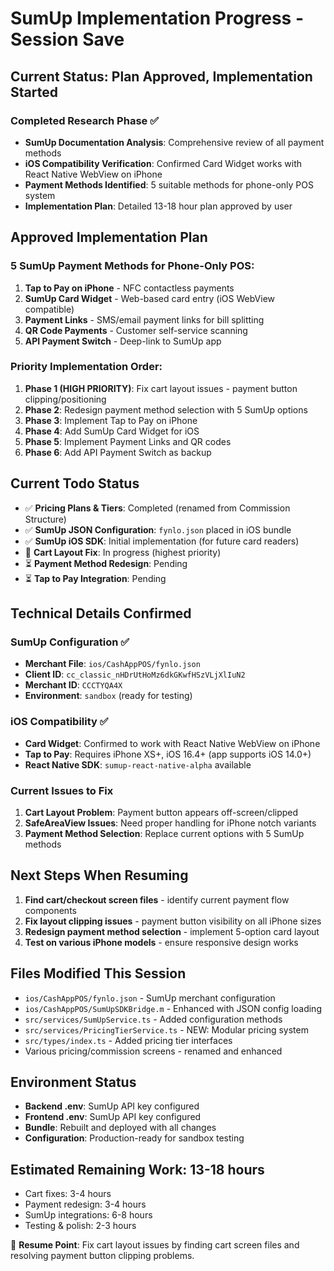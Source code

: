 # SumUp Implementation Progress - Session Save

## Current Status: Plan Approved, Implementation Started

### Completed Research Phase ✅
- **SumUp Documentation Analysis**: Comprehensive review of all payment methods
- **iOS Compatibility Verification**: Confirmed Card Widget works with React Native WebView on iPhone
- **Payment Methods Identified**: 5 suitable methods for phone-only POS system
- **Implementation Plan**: Detailed 13-18 hour plan approved by user

## Approved Implementation Plan

### 5 SumUp Payment Methods for Phone-Only POS:
1. **Tap to Pay on iPhone** - NFC contactless payments
2. **SumUp Card Widget** - Web-based card entry (iOS WebView compatible)
3. **Payment Links** - SMS/email payment links for bill splitting
4. **QR Code Payments** - Customer self-service scanning
5. **API Payment Switch** - Deep-link to SumUp app

### Priority Implementation Order:
1. **Phase 1 (HIGH PRIORITY)**: Fix cart layout issues - payment button clipping/positioning
2. **Phase 2**: Redesign payment method selection with 5 SumUp options
3. **Phase 3**: Implement Tap to Pay on iPhone
4. **Phase 4**: Add SumUp Card Widget for iOS
5. **Phase 5**: Implement Payment Links and QR codes
6. **Phase 6**: Add API Payment Switch as backup

## Current Todo Status
- ✅ **Pricing Plans & Tiers**: Completed (renamed from Commission Structure)
- ✅ **SumUp JSON Configuration**: `fynlo.json` placed in iOS bundle
- ✅ **SumUp iOS SDK**: Initial implementation (for future card readers)
- 🔄 **Cart Layout Fix**: In progress (highest priority)
- ⏳ **Payment Method Redesign**: Pending
- ⏳ **Tap to Pay Integration**: Pending

## Technical Details Confirmed

### SumUp Configuration ✅
- **Merchant File**: `ios/CashAppPOS/fynlo.json` 
- **Client ID**: `cc_classic_nHDrUtHoMz6dkGKwfHSzVLjXlIuN2`
- **Merchant ID**: `CCCTYQA4X`
- **Environment**: `sandbox` (ready for testing)

### iOS Compatibility ✅
- **Card Widget**: Confirmed to work with React Native WebView on iPhone
- **Tap to Pay**: Requires iPhone XS+, iOS 16.4+ (app supports iOS 14.0+)
- **React Native SDK**: `sumup-react-native-alpha` available

### Current Issues to Fix
1. **Cart Layout Problem**: Payment button appears off-screen/clipped
2. **SafeAreaView Issues**: Need proper handling for iPhone notch variants
3. **Payment Method Selection**: Replace current options with 5 SumUp methods

## Next Steps When Resuming
1. **Find cart/checkout screen files** - identify current payment flow components
2. **Fix layout clipping issues** - payment button visibility on all iPhone sizes
3. **Redesign payment method selection** - implement 5-option card layout
4. **Test on various iPhone models** - ensure responsive design works

## Files Modified This Session
- `ios/CashAppPOS/fynlo.json` - SumUp merchant configuration
- `ios/CashAppPOS/SumUpSDKBridge.m` - Enhanced with JSON config loading
- `src/services/SumUpService.ts` - Added configuration methods
- `src/services/PricingTierService.ts` - NEW: Modular pricing system
- `src/types/index.ts` - Added pricing tier interfaces
- Various pricing/commission screens - renamed and enhanced

## Environment Status
- **Backend .env**: SumUp API key configured
- **Frontend .env**: SumUp API key configured  
- **Bundle**: Rebuilt and deployed with all changes
- **Configuration**: Production-ready for sandbox testing

## Estimated Remaining Work: 13-18 hours
- Cart fixes: 3-4 hours
- Payment redesign: 3-4 hours  
- SumUp integrations: 6-8 hours
- Testing & polish: 2-3 hours

📍 **Resume Point**: Fix cart layout issues by finding cart screen files and resolving payment button clipping problems.